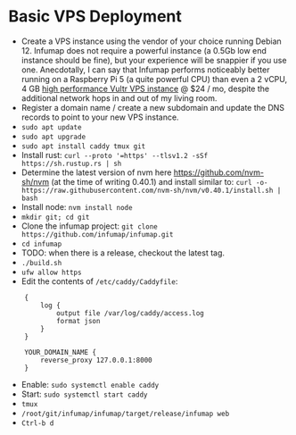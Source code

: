 # Basic VPS Deployment

- Create a VPS instance using the vendor of your choice running Debian 12. Infumap does not require a powerful instance (a 0.5Gb low end instance should be fine), but your experience will be snappier if you use one. Anecdotally, I can say that Infumap performs noticeably better running on a Raspberry Pi 5 (a quite powerful CPU) than even a 2 vCPU, 4 GB [high performance Vultr VPS instance](https://www.vultr.com/pricing/#cloud-compute) @ $24 / mo, despite the additional network hops in and out of my living room.
- Register a domain name / create a new subdomain and update the DNS records to point to your new VPS instance.
- `sudo apt update`
- `sudo apt upgrade`
- `sudo apt install caddy tmux git`
- Install rust: `curl --proto '=https' --tlsv1.2 -sSf https://sh.rustup.rs | sh`
- Determine the latest version of nvm here https://github.com/nvm-sh/nvm (at the time of writing 0.40.1) and install similar to: `curl -o- https://raw.githubusercontent.com/nvm-sh/nvm/v0.40.1/install.sh | bash`
- Install node: `nvm install node`
- `mkdir git; cd git`
- Clone the infumap project: `git clone https://github.com/infumap/infumap.git`
- `cd infumap`
- TODO: when there is a release, checkout the latest tag.
- `./build.sh`
- `ufw allow https`
- Edit the contents of `/etc/caddy/Caddyfile`:

```
    {
        log {
            output file /var/log/caddy/access.log
            format json
        }
    }

    YOUR_DOMAIN_NAME {
        reverse_proxy 127.0.0.1:8000
    }
```

- Enable: `sudo systemctl enable caddy`
- Start: `sudo systemctl start caddy`
- `tmux`
- `/root/git/infumap/infumap/target/release/infumap web`
- `Ctrl-b d`
